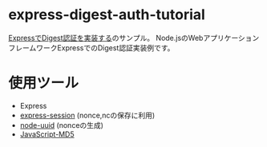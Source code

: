 # express-digest-auth-tutorial

[ExpressでDigest認証を実装する](https://irisash.github.io/express/digest_auth/)のサンプル。
Node.jsのWebアプリケーションフレームワークExpressでのDigest認証実装例です。  

# 使用ツール

- Express
- [express-session](https://github.com/expressjs/session) (nonce,ncの保存に利用)
- [node-uuid](https://github.com/kelektiv/node-uuid) (nonceの生成)
- [JavaScript-MD5](https://github.com/blueimp/JavaScript-MD5)
